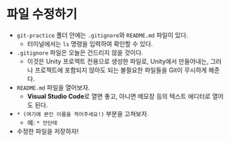 # 파일 수정하기
* `git-practice` 폴더 안에는 `.gitignore`와 `README.md` 파일이 있다.
  * 터미널에서는 `ls` 명령을 입력하여 확인할 수 있다.
* `.gitignore` 파일은 오늘은 건드리지 않을 것이다.
  * 이것은 Unity 프로젝트 전용으로 생성한 파일로, Unity에서 만들어내는, 그러나 프로젝트에 포함되지 않아도 되는 불필요한 파일들을 Git이 무시하게 해준다.
* `README.md` 파일을 열어보자.
  * **Visual Studio Code**로 열면 좋고, 아니면 메모장 등의 텍스트 에디터로 열어도 된다.
* `* (여기에 본인 이름을 적어주세요!)` 부분을 고쳐보자.
  * 예: `* 안단태`
* 수정한 파일을 저장하자!